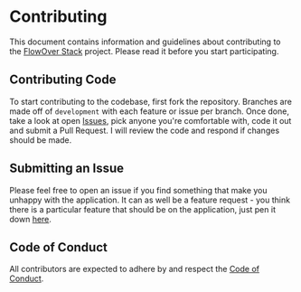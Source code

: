 # Contributing

This document contains information and guidelines about contributing to the [FlowOver Stack](https://github.com/mayorJAY/FlowOverStack) project. Please read it before you start participating.

## Contributing Code

To start contributing to the codebase, first fork the repository. Branches are made off of `development` with each feature or issue per branch. Once done, take a look at open [Issues](https://github.com/mayorJAY/FlowOverStack/issues), pick anyone you're comfortable with, code it out and submit a Pull Request. I will review the code and respond if changes should be made.

## Submitting an Issue

Please feel free to open an issue if you find something that make you unhappy with the application. It can as well be a feature request - you think there is a particular feature that should be on the application, just pen it down [here](https://github.com/mayorJAY/FlowOverStack/issues).

## Code of Conduct

All contributors are expected to adhere by and respect the [Code of Conduct](https://github.com/mayorJAY/FlowOverStack/blob/master/CODE_OF_CONDUCT.md).
